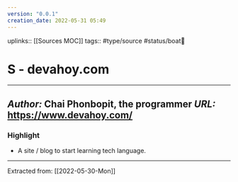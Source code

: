 ```yaml
---
version: "0.0.1"
creation_date: 2022-05-31 05:49
---
```


uplinks:: [[Sources MOC]]
tags:: #type/source #status/boat🚤 

# S - devahoy.com
---
*Author:* Chai Phonbopit, the programmer
*URL:* https://www.devahoy.com/
-
### Highlight
- A site / blog to start learning tech language.

---
Extracted from: [[2022-05-30-Mon]]